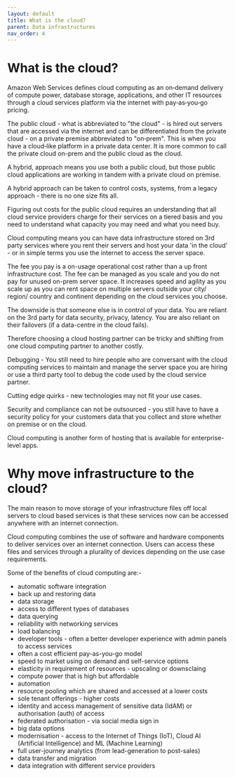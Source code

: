 ```yaml
---
layout: default
title: What is the cloud?
parent: Data infrastructures
nav_order: 4
---
```

 
 
# What is the cloud?

Amazon Web Services defines cloud computing as an on‑demand delivery of compute power, database storage, applications, and other IT resources through a cloud services platform via the internet with pay‑as‑you‑go pricing.

The public cloud - what is abbreviated to "the cloud" - is hired out servers that are accessed via the internet and can be differentiated from the private cloud - on a private premise abbreviated to "on‑prem". This is when you have a cloud‑like platform in a private data center. It is more common to call the private cloud on-prem and the public cloud as the cloud.
  
A hybrid, approach means you use both a public cloud, but those public cloud applications are working in tandem with a private cloud on premise.

A hybrid approach can be taken to control costs, systems, from a legacy approach - there is no one size fits all.

Figuring out costs for the public cloud requires an understanding that all cloud service providers charge for their services on a tiered basis and you need to understand what capacity you may need and what you need buy.

Cloud computing means you can have data infrastructure stored on 3rd party services where you rent their servers and host your data 'in the cloud' - or in simple terms you use the internet to access the server space.

The fee you pay is a on-usage operational cost rather than a up front infrastructure cost. The fee can be managed as you scale and you do not pay for unused on-prem server space. It increases speed and agility as you scale up as you can rent space on multiple servers outside your city/ region/ country and continent depending on the cloud services you choose.

The downside is that someone else is in control of your data. You are reliant on the 3rd party for data security, privacy, latency. You are also reliant on their failovers (if a data-centre in the cloud fails).

Therefore choosing a cloud hosting partner can be tricky and shifting from one cloud computing partner to another costly.

Debugging - You still need to hire people who are conversant with the cloud computing services to maintain and manage the server space you are hiring or use a third party tool to debug the code used by the cloud service partner.

Cutting edge quirks - new technologies may not fit your use cases.

Security and compliance can not be outsourced - you still have to have a security policy for your customers data that you collect and store whether on premise or on the cloud.

Cloud computing is another form of hosting that is available for enterprise-level apps.

# Why move infrastructure to the cloud?

The main reason to move storage of your infrastructure files off local servers to cloud based services is that these services now can be accessed anywhere with an internet connection.

Cloud computing combines the use of software and hardware components to deliver services over an internet connection. Users can access these files and services through a plurality of devices depending on the use case requirements. 

Some of the benefits of cloud computing are:-

- automatic software integration
- back up and restoring data
- data storage
- access to different types of databases
- data querying
- reliability with networking services
- load balancing
- developer tools - often a better developer experience with admin panels to access services
- often a cost efficient pay-as-you-go model
- speed to market using on demand and self-service options
- elasticity in requirement of resources - upscaling or downsclaing
- compute power that is high but affordable
- automation
- resource pooling which are shared and accessed at a lower costs
- sole tenant offerings - higher costs
- identity and access management of sensitive data (IdAM) or authorisation (auth) of access
- federated authorisation - via social media sign in
- big data options
- modernisation - access to the Internet of Things (IoT), Cloud AI (Artificial Intelligence) and ML (Machine Learning)
- full user-journey analytics (from lead-generation to post-sales)
- data transfer and migration
- data integration with different service providers
